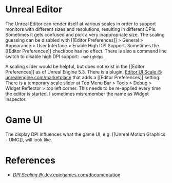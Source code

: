 # Unreal Editor

The Unreal Editor can render itself at various scales in order to support monitors with different sizes and resolutions, resulting in different DPIs.
Sometimes it gets confused and pick a very inappropriate size.
The scaling guessing can be disabled with [[Editor Preferences]] > General > Appearance > User Interface > Enable High DPI Support.
Sometimes the [[Editor Preferences]] checkbox has no effect.
There is also a command line switch to disable high DPI support: `-nohighdpi`.

A scaling slider would be helpful, but does not exist in the [[Editor Preferences]] as of Unreal Engine 5.3.
There is a plugin, [Editor UI Scale @ unrealengine.com/marketplace](https://www.unrealengine.com/marketplace/en-US/product/editor-ui-scale) that adds a [[Editor Preferences]] setting.
There is a temporary scale slider at Top Menu Bar > Tools > Debug > Widget Reflector > top left corner.
This needs to be re-applied every time the editor is started.
I sometimes misremember the name as Widget Inspector.

# Game UI

The display DPI influences what the game UI, e.g. [[Unreal Motion Graphics - UMG]], will look like.

# References

- [_DPI Scaling_ @ dev.epicgames.com/documentation ](https://dev.epicgames.com/documentation/en-us/unreal-engine/dpi-scaling-in-unreal-engine)
